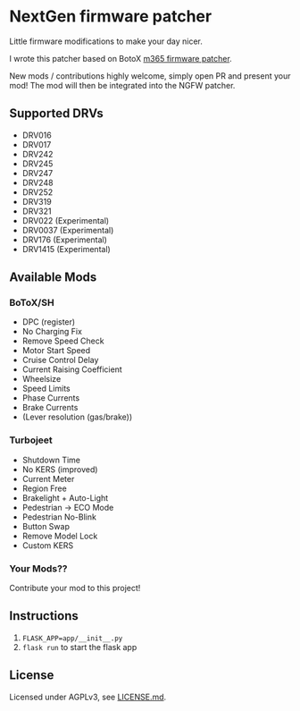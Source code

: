 # NextGen firmware patcher
Little firmware modifications to make your day  nicer.

I wrote this patcher based on BotoX [m365 firmware patcher](https://github.com/BotoX/xiaomi-m365-firmware-patcher).

New mods / contributions highly welcome, simply open PR and present your mod!
The mod will then be integrated into the NGFW patcher.

## Supported DRVs
* DRV016
* DRV017
* DRV242
* DRV245
* DRV247
* DRV248
* DRV252
* DRV319
* DRV321
* DRV022 (Experimental)
* DRV0037 (Experimental)
* DRV176 (Experimental)
* DRV1415 (Experimental)

## Available Mods
### BoToX/SH
* DPC (register)
* No Charging Fix
* Remove Speed Check
* Motor Start Speed
* Cruise Control Delay
* Current Raising Coefficient
* Wheelsize
* Speed Limits
* Phase Currents
* Brake Currents
* (Lever resolution (gas/brake))

### Turbojeet
* Shutdown Time
* No KERS (improved)
* Current Meter
* Region Free
* Brakelight + Auto-Light
* Pedestrian -> ECO Mode
* Pedestrian No-Blink
* Button Swap
* Remove Model Lock
* Custom KERS

### Your Mods??
Contribute your mod to this project!

## Instructions
1. `FLASK_APP=app/__init__.py`
2. `flask run` to start the flask app

## License
Licensed under AGPLv3, see [LICENSE.md](LICENSE.md).
